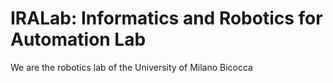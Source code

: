# IRALab: Informatics and Robotics for Automation Lab

We are the robotics lab of the University of Milano Bicocca
